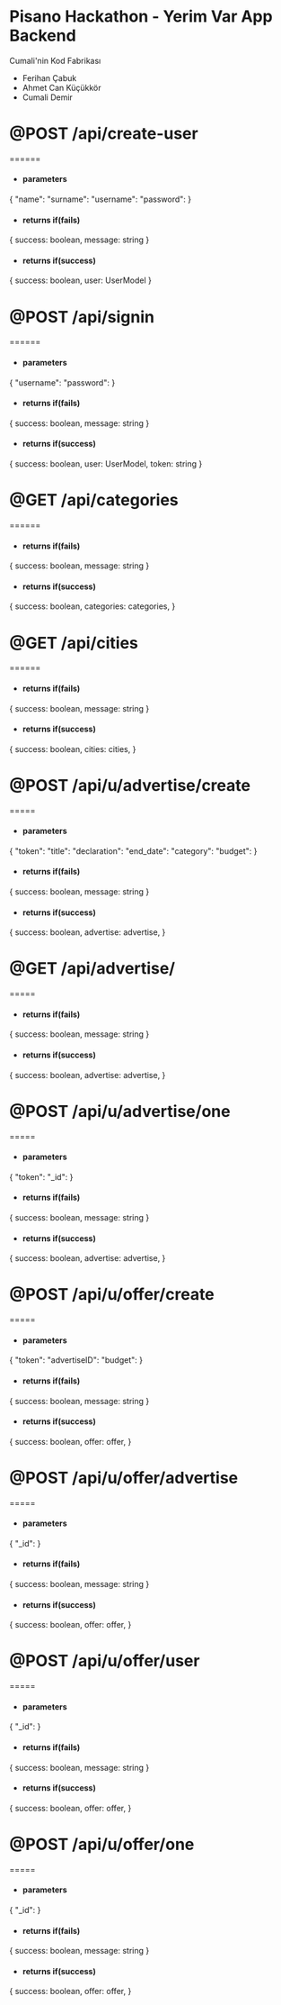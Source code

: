# Pisano Hackathon - Yerim Var App Backend

Cumali'nin Kod Fabrikası
- Ferihan Çabuk
- Ahmet Can Küçükkör
- Cumali Demir

# @POST /api/create-user
======
- #### parameters
{
    "name":
    "surname":
    "username":
    "password":
}

- #### returns if(fails)
{
    success: boolean,
    message: string
}

- #### returns if(success)
{
    success: boolean,
    user: UserModel
}


# @POST /api/signin
======
- #### parameters
{
    "username":
    "password":
}

- #### returns if(fails)
{
    success: boolean,
    message: string
}

- #### returns if(success)
{
    success: boolean,
    user: UserModel,
    token: string
}

# @GET /api/categories
======
- #### returns if(fails)
{
    success: boolean,
    message: string
}

- #### returns if(success)
{
    success: boolean,
    categories: categories,
}

# @GET /api/cities
======
- #### returns if(fails)
{
    success: boolean,
    message: string
}

- #### returns if(success)
{
    success: boolean,
    cities: cities,
}

# @POST /api/u/advertise/create
=====
- #### parameters
{
    "token":
    "title":
    "declaration":
    "end_date":
    "category":
    "budget":
}
- #### returns if(fails)
{
    success: boolean,
    message: string
}

- #### returns if(success)
{
    success: boolean,
    advertise: advertise,
}

# @GET /api/advertise/
=====
- #### returns if(fails)
{
    success: boolean,
    message: string
}

- #### returns if(success)
{
    success: boolean,
    advertise: advertise,
}

# @POST /api/u/advertise/one
=====
- #### parameters
{
    "token":
    "_id":
}
- #### returns if(fails)
{
    success: boolean,
    message: string
}

- #### returns if(success)
{
    success: boolean,
    advertise: advertise,
}

# @POST /api/u/offer/create
=====
- #### parameters
{
    "token":
    "advertiseID":
    "budget":
}
- #### returns if(fails)
{
    success: boolean,
    message: string
}

- #### returns if(success)
{
    success: boolean,
    offer: offer,
}

# @POST /api/u/offer/advertise
=====
- #### parameters
{
    "_id":
}
- #### returns if(fails)
{
    success: boolean,
    message: string
}

- #### returns if(success)
{
    success: boolean,
    offer: offer,
}

# @POST /api/u/offer/user
=====
- #### parameters
{
    "_id":
}
- #### returns if(fails)
{
    success: boolean,
    message: string
}

- #### returns if(success)
{
    success: boolean,
    offer: offer,
}

# @POST /api/u/offer/one
=====
- #### parameters
{
    "_id":
}
- #### returns if(fails)
{
    success: boolean,
    message: string
}

- #### returns if(success)
{
    success: boolean,
    offer: offer,
}